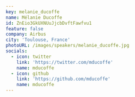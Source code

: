 ```yaml
---
key: melanie_ducoffe
name: Mélanie Ducoffe
id: ZnEio3GkUXNUuJjcbDvftFawfvu1
feature: false
company: Airbus
city: 'Toulouse, France'
photoURL: /images/speakers/melanie_ducoffe.jpg
socials:
  - icon: twitter
    link: 'https://twitter.com/mducoffe'
    name: mducoffe
  - icon: github
    link: 'https://github.com/mducoffe'
    name: mducoffe
---
```

